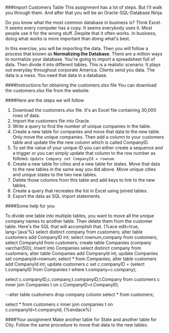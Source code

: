 <!--djw:done-->
###Import Customers Table
This assignment has a lot of steps. But I'll walk you through them. And after that you will be an Oracle-SQL-Database Ninja. 

Do you know what the most common database in business is? Think Excel. It seems every computer has a copy. It seems everybody uses it. Most people use it for the wrong stuff. Despite that it often works. In business, doing what works is more important than doing what's best.

In this exercise, you will be importing the data. Then you will follow a process that known as **Normalizing the Database**. There are a million ways to normalize your database.  You're going to import a spreadsheet full of data. Then divide it into different tables. This is a realistic scenario. It plays out everyday throughout corporate America. Clients send you data. The data is a mess. You need that data in a database.

####Instructions for obtaining the customers.xlsx file
You can download the customers.xlsx file from the website.

####Here are the steps we will follow
1. Download the customers.xlsx file. It's an Excel file containing 30,000 rows of data. 
2. Import the customers file into Oracle.
3. Write a query to find the number of unique companies in the table.
4. Create a new table for companies and move that data to the new table. Only move the unique companies. Then add a column to your customers table and update the the new column which is called CompanyID.
5. To set the value of your unique ID you can either create a sequence and a trigger or you can simply update that column to the row number as follows: ```Update Company set CompanyId = rownum```.
6. Create a new table for cities and a new table for states. Move that data to the new tables in the same way you did above. Move unique cities and unique states to the two new tables. 
7. Delete those columns from this table and add keys to link to the new tables.
8. Create a query that recreates the list in Excel using joined tables.
9. Export the data as SQL import statements.


####Some help for you

To divide one table into multiple tables, you want to move all the unique company names to another table. Then delete them from the customer table. Here's the SQL that will accomplish that.
{%ace edit=true, lang='java'%}
select distinct company from customers; 
alter table customers add CompanyID int;
select rownum,company from customers;
select CompanyId from customers;
create table Companies (company varchar(50));
insert into Companies select distinct company from customers;
alter table Companies add CompanyId int;
update Companies set companyid=rownum;
select * from Companies;
alter table customers add CompanyId int;
update customers c set c.companyID = (select t.companyID from Companies t where t.company=c.company);

select c.companyID,c.company,t.companyID,t.Company 
from customers c 
inner join Companies t on 
c.CompanyID=t.CompanyID;

--alter table customers drop company column
select * from customers;

select * from customers c 
inner join companies t 
on c.companyId=t.companyId;
{%endace%}

####Your assignment
Make another table for State and another table for City. Follow the same procedure to move that data to the new tables.
